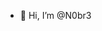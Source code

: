 - 👋 Hi, I’m @N0br3

<!---
N0br3/N0br3 is a ✨ special ✨ repository because its `README.md` (this file) appears on your GitHub profile.
You can click the Preview link to take a look at your changes.
--->
